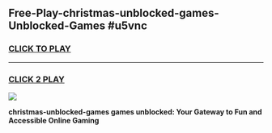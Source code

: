
## Free-Play-christmas-unblocked-games-Unblocked-Games #u5vnc
<h3>
<a href="https://news.freeplayer.one?title=christmas-unblocked-games&ref=8M">CLICK TO PLAY</a></h3>
<hr>

<h3>
<a href="https://news.freeplayer.one?title=christmas-unblocked-games&ref=8M">CLICK 2 PLAY</a>
  
</h3>

<a href="https://news.freeplayer.one?title=christmas-unblocked-games&ref=8M"><img src="https://clearcache.store/games.png"></a>


**christmas-unblocked-games games unblocked: Your Gateway to Fun and Accessible Online Gaming**

